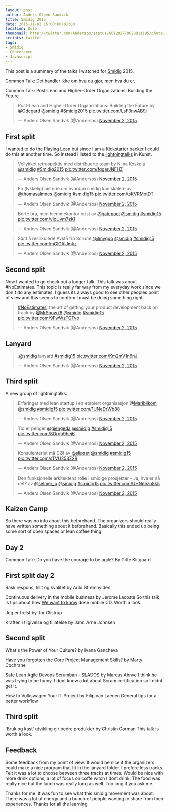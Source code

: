 ```yaml
---
layout: post
author: Anders Olsen Sandvik
title: Smidig 2015
date: 2015-11-02 15:00:00+01:00
location: Oslo
thumbnail: http://twitter.com/Andersos/status/661202770628911105/photo/1
scripts: twitter
tags:
- Smidig
- Conference
- Javascript
---
```

This post is a summary of the talks I watched for [Smidig](http://2015.smidig.no/) 2015.

Common Talk: Det handler ikke om hva du gjør, men hva du er.

Common Talk: Post-Lean and Higher-Order Organizations: Building the Future

<blockquote class="twitter-tweet" lang="en"><p lang="en" dir="ltr">Post-Lean and Higher-Order Organizations: Building the Future by <a href="https://twitter.com/Odegard">@Odegard</a> <a href="https://twitter.com/smidig">@smidig</a> <a href="https://twitter.com/hashtag/Smidig2015?src=hash">#Smidig2015</a> <a href="https://t.co/LsF3nwAB9j">pic.twitter.com/LsF3nwAB9j</a></p>&mdash; Anders Olsen Sandvik (@Andersos) <a href="https://twitter.com/Andersos/status/661200297277202432">November 2, 2015</a></blockquote>

## First split
I wanted to do the [Playing Lean](http://www.playinglean.com/) but since I am a [Kickstarter backer](https://www.kickstarter.com/projects/simenfur/playing-lean-relaunch-play-leaner) I could do this at another time. So instead I listed to the [lightningtalks](https://github.com/Andersos/andersos.net/issues/82) in Kunst.

<blockquote class="twitter-tweet" lang="en"><p lang="da" dir="ltr">Vellykket retrospektiv med distribuerte team by Niina Koskela <a href="https://twitter.com/smidig">@smidig</a> <a href="https://twitter.com/hashtag/Smidig2015?src=hash">#Smidig2015</a> <a href="https://t.co/fqgarJNFHZ">pic.twitter.com/fqgarJNFHZ</a></p>&mdash; Anders Olsen Sandvik (@Andersos) <a href="https://twitter.com/Andersos/status/661201024766623744">November 2, 2015</a></blockquote>

<blockquote class="twitter-tweet" lang="en"><p lang="da" dir="ltr">En (lykkelig) historie om hvordan smidig kan skalere av <a href="https://twitter.com/thomasalmnes">@thomasalmnes</a> <a href="https://twitter.com/smidig">@smidig</a> <a href="https://twitter.com/hashtag/smidig15?src=hash">#smidig15</a> <a href="https://t.co/tsKVRMotDT">pic.twitter.com/tsKVRMotDT</a></p>&mdash; Anders Olsen Sandvik (@Andersos) <a href="https://twitter.com/Andersos/status/661201388219842560">November 2, 2015</a></blockquote>

<blockquote class="twitter-tweet" lang="en"><p lang="no" dir="ltr">Borte bra, men hjemmekontor best av <a href="https://twitter.com/gatepoet">@gatepoet</a> <a href="https://twitter.com/smidig">@smidig</a> <a href="https://twitter.com/hashtag/smidig15?src=hash">#smidig15</a> <a href="https://t.co/vIoUvm7zKI">pic.twitter.com/vIoUvm7zKI</a></p>&mdash; Anders Olsen Sandvik (@Andersos) <a href="https://twitter.com/Andersos/status/661201726616268800">November 2, 2015</a></blockquote>

<blockquote class="twitter-tweet" lang="en"><p lang="no" dir="ltr">Slutt å resirkulere! Avstå fra Scrum! <a href="https://twitter.com/ilmyggo">@ilmyggo</a> <a href="https://twitter.com/smidig">@smidig</a> <a href="https://twitter.com/hashtag/smidig15?src=hash">#smidig15</a> <a href="https://t.co/mGlCAlJmkz">pic.twitter.com/mGlCAlJmkz</a></p>&mdash; Anders Olsen Sandvik (@Andersos) <a href="https://twitter.com/Andersos/status/661202076890984448">November 2, 2015</a></blockquote>


## Second split
Now I wanted to go check out a longer talk. This talk was about #NoEstimates. This topic is really far way from my everyday work since we don't do any estimates. I guess its always good to see other peoples point of view and this seems to confirm I must be doing something right.

<blockquote class="twitter-tweet" lang="en"><p lang="en" dir="ltr"><a href="https://twitter.com/hashtag/NoEstimates?src=hash">#NoEstimates</a>, the art of getting your product development back on track&#10;by <a href="https://twitter.com/MrSnow76">@MrSnow76</a> <a href="https://twitter.com/smidig">@smidig</a> <a href="https://twitter.com/hashtag/smidig15?src=hash">#smidig15</a> <a href="https://t.co/9FwWzTGTvp">pic.twitter.com/9FwWzTGTvp</a></p>&mdash; Anders Olsen Sandvik (@Andersos) <a href="https://twitter.com/Andersos/status/661202467561033728">November 2, 2015</a></blockquote>

## Lanyard
<blockquote class="twitter-tweet" lang="en"><p lang="und" dir="ltr">.<a href="https://twitter.com/smidig">@smidig</a> lanyard <a href="https://twitter.com/hashtag/smidig15?src=hash">#smidig15</a> <a href="https://t.co/Km2mV1n6nJ">pic.twitter.com/Km2mV1n6nJ</a></p>&mdash; Anders Olsen Sandvik (@Andersos) <a href="https://twitter.com/Andersos/status/661202770628911105">November 2, 2015</a></blockquote>

## Third split
A new group of lightningtalks.

<blockquote class="twitter-tweet" lang="en"><p lang="no" dir="ltr">Erfaringer med lean startup i en etablert organisasjon <a href="https://twitter.com/Mariblikom">@Mariblikom</a> <a href="https://twitter.com/smidig">@smidig</a> <a href="https://twitter.com/hashtag/smidig15?src=hash">#smidig15</a> <a href="https://t.co/1UNeDrWb88">pic.twitter.com/1UNeDrWb88</a></p>&mdash; Anders Olsen Sandvik (@Andersos) <a href="https://twitter.com/Andersos/status/661203200255594496">November 2, 2015</a></blockquote>

<blockquote class="twitter-tweet" lang="en"><p lang="no" dir="ltr">Tid er penger <a href="https://twitter.com/gjengeda">@gjengeda</a> <a href="https://twitter.com/smidig">@smidig</a> <a href="https://twitter.com/hashtag/smidig15?src=hash">#smidig15</a> <a href="https://t.co/8Orgb9hej6">pic.twitter.com/8Orgb9hej6</a></p>&mdash; Anders Olsen Sandvik (@Andersos) <a href="https://twitter.com/Andersos/status/661203447149142020">November 2, 2015</a></blockquote>

<blockquote class="twitter-tweet" lang="en"><p lang="no" dir="ltr">Konsulenteriet må DØ! av <a href="https://twitter.com/slipset">@slipset</a> <a href="https://twitter.com/smidig">@smidig</a> <a href="https://twitter.com/hashtag/smidig15?src=hash">#smidig15</a> <a href="https://t.co/sTVU253Z2R">pic.twitter.com/sTVU253Z2R</a></p>&mdash; Anders Olsen Sandvik (@Andersos) <a href="https://twitter.com/Andersos/status/661203702557097984">November 2, 2015</a></blockquote>

<blockquote class="twitter-tweet" lang="en"><p lang="no" dir="ltr">Den funksjonelle arkitektens rolle i smidige prosjekter - Ja, hva er nå det?&#10;av <a href="https://twitter.com/selmer_b">@selmer_b</a> <a href="https://twitter.com/smidig">@smidig</a> <a href="https://twitter.com/hashtag/smidig15?src=hash">#smidig15</a> <a href="https://t.co/UHNeezn8k5">pic.twitter.com/UHNeezn8k5</a></p>&mdash; Anders Olsen Sandvik (@Andersos) <a href="https://twitter.com/Andersos/status/661204051930030080">November 2, 2015</a></blockquote>

## Kaizen Camp
So there was no info about this beforehand. The organizers should really have written something about it beforehand. Basically this ended up being some sort of open spaces or lean coffee thing.

## Day 2

Common Talk: Do you have the courage to be agile? By Gitte Klitgaard

## First split day 2

Rask respons, tillit og kvalitet by Arild Strømhylden


Continuous delivery in the mobile business by Jerome Lacoste
So this talk is tips about how [We want to know](http://wewanttoknow.com/) dose mobile CD.
Worth a look.

Jeg er frelst by Tor Glistrup

Kraften i tilgivelse og tillatelse by Jahn Arne Johnsen

## Second split

What's the Power of Your Culture? by Ivana Gancheva

Have you forgotten the Core Project Management Skills? by Marty Cochrane

Safe Lean Agile Devops Scrumban - SLADOS by Marcus Ahnve
I think he was trying to be funny. I dont know a lot about Scrum certification so I didnt get it.

How to Volkswagen Your IT Project by Filip van Laenen
General tips for a better workflow

## Third split

'Bruk og kast' utvikling gir bedre produkter by Christin Gorman
This talk is worth a look.

## Feedback
Some feedback from my point of view.
It would be nice if the organizers could make a nice program that fit in the lanyard folder.
I prefere less tracks. Felt it was a lot to choose between three tracks at times.
Would be nice with more drink options, a lot of focus on coffe witch I dont drink.
The food was really nice but the lunch was really long as well. Too long if you ask me.

Thanks for me. It was fun to see what this smidig movement was about.
There was a lot of energy and a bunch of people wanting to share from their experiences.
Thanks for all the learning
